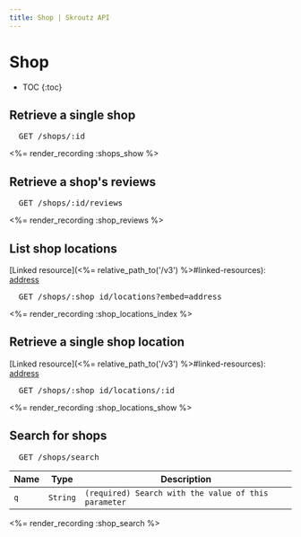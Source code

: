 ```yaml
---
title: Shop | Skroutz API
---
```


# Shop

* TOC
{:toc}


## Retrieve a single shop

<pre class="terminal">
  GET /shops/:id
</pre>

<%= render_recording :shops_show %>

## Retrieve a shop's reviews

<pre class="terminal">
  GET /shops/:id/reviews
</pre>

<%= render_recording :shop_reviews %>

## List shop locations

[Linked resource](<%= relative_path_to('/v3') %>#linked-resources):
[address](<%= relative_path_to('/v3/addresses') %>)

<pre class="terminal">
  GET /shops/:shop_id/locations?embed=address
</pre>

<%= render_recording :shop_locations_index %>

## Retrieve a single shop location

[Linked resource](<%= relative_path_to('/v3') %>#linked-resources):
[address](<%= relative_path_to('/v3/addresses') %>)

<pre class="terminal">
  GET /shops/:shop_id/locations/:id
</pre>

<%= render_recording :shop_locations_show %>

## Search for shops

<pre class="terminal">
  GET /shops/search
</pre>

Name | Type | Description
-----| -----| -----------
`q` | `String` | `(required) Search with the value of this parameter`

<%= render_recording :shop_search %>
